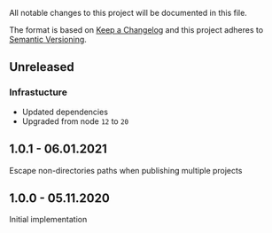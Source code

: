 All notable changes to this project will be documented in this file.

The format is based on [Keep a Changelog](http://keepachangelog.com/)
and this project adheres to [Semantic Versioning](http://semver.org/).

## Unreleased

### Infrastucture
- Updated dependencies
- Upgraded from node `12` to `20`

## 1.0.1 - 06.01.2021

Escape non-directories paths when publishing multiple projects

## 1.0.0 - 05.11.2020

Initial implementation
